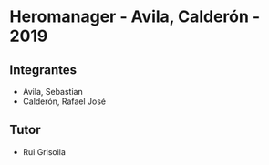 # Heromanager - Avila, Calderón - 2019

## Integrantes
- Avila, Sebastian
- Calderón, Rafael José

## Tutor
- Rui Grisoila
